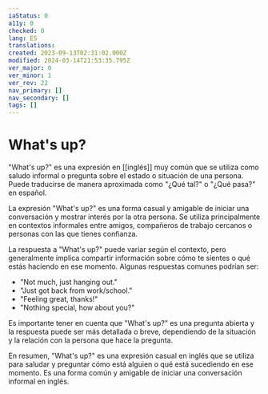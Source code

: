 ```yaml
---
iaStatus: 0
a11y: 0
checked: 0
lang: ES
translations: 
created: 2023-09-13T02:31:02.000Z
modified: 2024-03-14T21:53:35.795Z
ver_major: 0
ver_minor: 1
ver_rev: 22
nav_primary: []
nav_secondary: []
tags: []
---
```

# What's up?

"What's up?" es una expresión en [[inglés]] muy común que se utiliza como saludo informal o pregunta sobre el estado o situación de una persona. Puede traducirse de manera aproximada como "¿Qué tal?" o "¿Qué pasa?" en español.

La expresión "What's up?" es una forma casual y amigable de iniciar una conversación y mostrar interés por la otra persona. Se utiliza principalmente en contextos informales entre amigos, compañeros de trabajo cercanos o personas con las que tienes confianza.

La respuesta a "What's up?" puede variar según el contexto, pero generalmente implica compartir información sobre cómo te sientes o qué estás haciendo en ese momento. Algunas respuestas comunes podrían ser:

-   "Not much, just hanging out."
-   "Just got back from work/school."
-   "Feeling great, thanks!"
-   "Nothing special, how about you?"

Es importante tener en cuenta que "What's up?" es una pregunta abierta y la respuesta puede ser más detallada o breve, dependiendo de la situación y la relación con la persona que hace la pregunta.

En resumen, "What's up?" es una expresión casual en inglés que se utiliza para saludar y preguntar cómo está alguien o qué está sucediendo en ese momento. Es una forma común y amigable de iniciar una conversación informal en inglés.